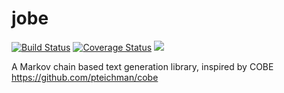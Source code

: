 # jobe
[![Build Status](https://travis-ci.com/Gikkman/jobe.svg?branch=master)](https://travis-ci.com/Gikkman/jobe)
[![Coverage Status](https://coveralls.io/repos/github/Gikkman/jobe/badge.svg?branch=master)](https://coveralls.io/github/Gikkman/jobe?branch=master)
[![](https://jitpack.io/v/Gikkman/jobe.svg)](https://jitpack.io/#Gikkman/jobe)

A Markov chain based text generation library, inspired by COBE   https://github.com/pteichman/cobe
